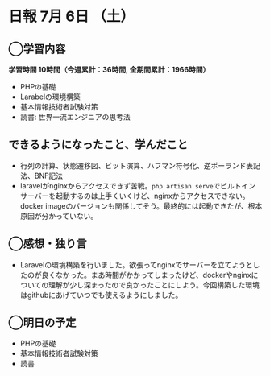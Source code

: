 # 日報  7月 6日 （土）

## ◯学習内容

**学習時間  10時間（今週累計：36時間, 全期間累計：1966時間）**

- PHPの基礎
- Larabelの環境構築
- 基本情報技術者試験対策
- 読書: 世界一流エンジニアの思考法

## できるようになったこと、学んだこと

- 行列の計算、状態遷移図、ビット演算、ハフマン符号化、逆ポーランド表記法、BNF記法
- laravelがnginxからアクセスできず苦戦。`php artisan serve`でビルトインサーバーを起動するのは上手くいくけど、nginxからアクセスできない。docker imageのバージョンも関係してそう。最終的には起動できたが、根本原因が分かっていない。

## ◯感想・独り言

- Laravelの環境構築を行いました。欲張ってnginxでサーバーを立てようとしたのが良くなかった。まあ時間がかかってしまったけど、dockerやnginxについての理解が少し深まったので良かったことにしよう。今回構築した環境はgithubにあげていつでも使えるようにしました。

## ◯明日の予定

- PHPの基礎
- 基本情報技術者試験対策
- 読書
